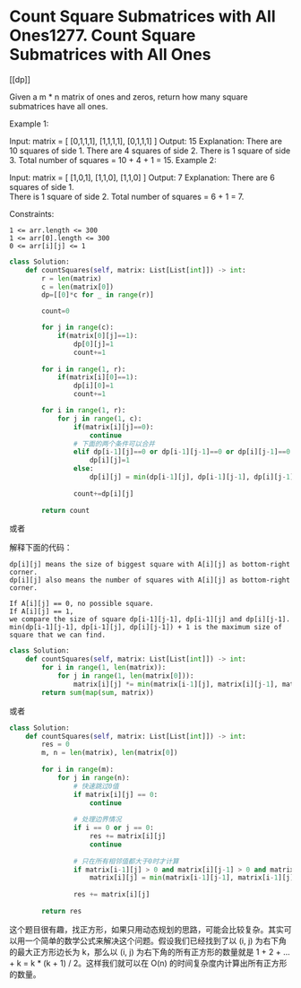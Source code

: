 # Count Square Submatrices with All Ones1277. Count Square Submatrices with All Ones

[[dp]]

Given a m * n matrix of ones and zeros, return how many square submatrices have all ones.

Example 1:

Input: matrix =
[
  [0,1,1,1],
  [1,1,1,1],
  [0,1,1,1]
]
Output: 15
Explanation:
There are 10 squares of side 1.
There are 4 squares of side 2.
There is  1 square of side 3.
Total number of squares = 10 + 4 + 1 = 15.
Example 2:

Input: matrix =
[
  [1,0,1],
  [1,1,0],
  [1,1,0]
]
Output: 7
Explanation:
There are 6 squares of side 1.  
There is 1 square of side 2.
Total number of squares = 6 + 1 = 7.

Constraints:

```text
1 <= arr.length <= 300
1 <= arr[0].length <= 300
0 <= arr[i][j] <= 1
```

```python
class Solution:
    def countSquares(self, matrix: List[List[int]]) -> int:
        r = len(matrix)
        c = len(matrix[0])
        dp=[[0]*c for _ in range(r)]

        count=0

        for j in range(c):
            if(matrix[0][j]==1):
                dp[0][j]=1
                count+=1
        
        for i in range(1, r):
            if(matrix[i][0]==1):
                dp[i][0]=1
                count+=1

        for i in range(1, r):
            for j in range(1, c):
                if(matrix[i][j]==0):
                    continue
                # 下面的两个条件可以合并
                elif dp[i-1][j]==0 or dp[i-1][j-1]==0 or dp[i][j-1]==0:
                    dp[i][j]=1
                else:
                    dp[i][j] = min(dp[i-1][j], dp[i-1][j-1], dp[i][j-1]) + 1
                
                count+=dp[i][j]
        
        return count
```

或者

解释下面的代码：

```text
dp[i][j] means the size of biggest square with A[i][j] as bottom-right corner.
dp[i][j] also means the number of squares with A[i][j] as bottom-right corner.

If A[i][j] == 0, no possible square.
If A[i][j] == 1,
we compare the size of square dp[i-1][j-1], dp[i-1][j] and dp[i][j-1].
min(dp[i-1][j-1], dp[i-1][j], dp[i][j-1]) + 1 is the maximum size of square that we can find.
```

```python
class Solution:
    def countSquares(self, matrix: List[List[int]]) -> int:
        for i in range(1, len(matrix)):
            for j in range(1, len(matrix[0])):
                matrix[i][j] *= min(matrix[i-1][j], matrix[i][j-1], matrix[i-1][j-1]) + 1
        return sum(map(sum, matrix))
```

或者

```python
class Solution:
    def countSquares(self, matrix: List[List[int]]) -> int:
        res = 0
        m, n = len(matrix), len(matrix[0])
        
        for i in range(m):
            for j in range(n):
                # 快速跳过0值
                if matrix[i][j] == 0:
                    continue
                    
                # 处理边界情况
                if i == 0 or j == 0:
                    res += matrix[i][j]
                    continue
                    
                # 只在所有相邻值都大于0时才计算
                if matrix[i-1][j] > 0 and matrix[i][j-1] > 0 and matrix[i-1][j-1] > 0:
                    matrix[i][j] = min(matrix[i-1][j-1], matrix[i-1][j], matrix[i][j-1]) + 1
                
                res += matrix[i][j]
        
        return res
```

这个题目很有趣，找正方形，如果只用动态规划的思路，可能会比较复杂。其实可以用一个简单的数学公式来解决这个问题。假设我们已经找到了以 (i, j) 为右下角的最大正方形边长为 k，那么以 (i, j) 为右下角的所有正方形的数量就是 1 + 2 + ... + k = k * (k + 1) / 2。这样我们就可以在 O(n) 的时间复杂度内计算出所有正方形的数量。
